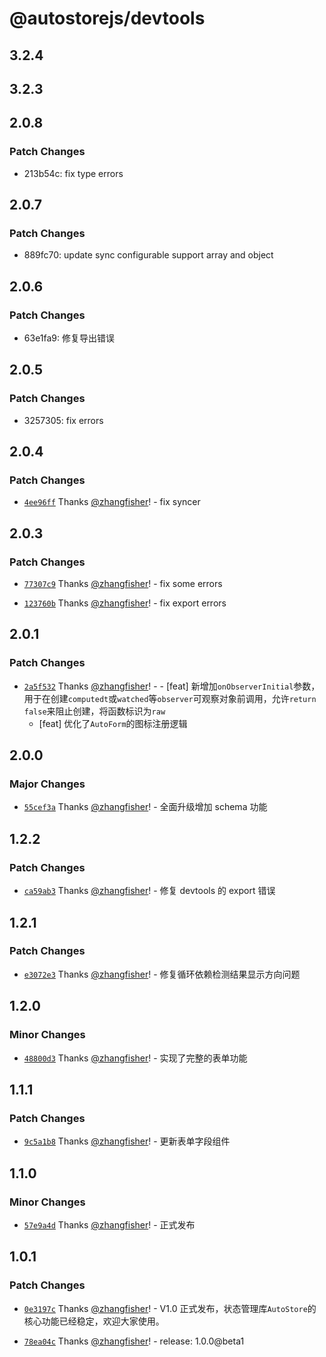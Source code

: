 # @autostorejs/devtools

## 3.2.4

## 3.2.3

## 2.0.8

### Patch Changes

-   213b54c: fix type errors

## 2.0.7

### Patch Changes

-   889fc70: update sync configurable support array and object

## 2.0.6

### Patch Changes

-   63e1fa9: 修复导出错误

## 2.0.5

### Patch Changes

-   3257305: fix errors

## 2.0.4

### Patch Changes

-   [`4ee96ff`](https://github.com/zhangfisher/autostore/commit/4ee96ffec9243825153f9ad5a371a68af2678891) Thanks [@zhangfisher](https://github.com/zhangfisher)! - fix syncer

## 2.0.3

### Patch Changes

-   [`77307c9`](https://github.com/zhangfisher/autostore/commit/77307c9893661d6a729373dd9ce47e9343382c6f) Thanks [@zhangfisher](https://github.com/zhangfisher)! - fix some errors

-   [`123760b`](https://github.com/zhangfisher/autostore/commit/123760b77062eeb75c79d6ac8bd6ec0ea1601863) Thanks [@zhangfisher](https://github.com/zhangfisher)! - fix export errors

## 2.0.1

### Patch Changes

-   [`2a5f532`](https://github.com/zhangfisher/autostore/commit/2a5f532396c2bae75f70a535f0e9d72a54d01fe4) Thanks [@zhangfisher](https://github.com/zhangfisher)! - - [feat] 新增加`onObserverInitial`参数，用于在创建`computedt`或`watched`等`observer`可观察对象前调用，允许`return false`来阻止创建，将函数标识为`raw`
    -   [feat] 优化了`AutoForm`的图标注册逻辑

## 2.0.0

### Major Changes

-   [`55cef3a`](https://github.com/zhangfisher/autostore/commit/55cef3afb4869c41041f1c975174e05e7bc5c384) Thanks [@zhangfisher](https://github.com/zhangfisher)! - 全面升级增加 schema 功能

## 1.2.2

### Patch Changes

-   [`ca59ab3`](https://github.com/zhangfisher/autostore/commit/ca59ab3f26e140c2f5f93da29df523008419631e) Thanks [@zhangfisher](https://github.com/zhangfisher)! - 修复 devtools 的 export 错误

## 1.2.1

### Patch Changes

-   [`e3072e3`](https://github.com/zhangfisher/autostore/commit/e3072e34762656794101488b11e1e21e8aff72f0) Thanks [@zhangfisher](https://github.com/zhangfisher)! - 修复循环依赖检测结果显示方向问题

## 1.2.0

### Minor Changes

-   [`48800d3`](https://github.com/zhangfisher/autostore/commit/48800d34ee1843ac8a7892337ab4cf8d7697d91e) Thanks [@zhangfisher](https://github.com/zhangfisher)! - 实现了完整的表单功能

## 1.1.1

### Patch Changes

-   [`9c5a1b8`](https://github.com/zhangfisher/autostore/commit/9c5a1b8c9f70103cd6f254385edabb4087ab29c9) Thanks [@zhangfisher](https://github.com/zhangfisher)! - 更新表单字段组件

## 1.1.0

### Minor Changes

-   [`57e9a4d`](https://github.com/zhangfisher/autostore/commit/57e9a4d306eddb680e1c28c2b142affd1761b359) Thanks [@zhangfisher](https://github.com/zhangfisher)! - 正式发布

## 1.0.1

### Patch Changes

-   [`0e3197c`](https://github.com/zhangfisher/autostore/commit/0e3197caa84d318a073840482e107bb524b78428) Thanks [@zhangfisher](https://github.com/zhangfisher)! - V1.0 正式发布，状态管理库`AutoStore`的核心功能已经稳定，欢迎大家使用。

-   [`78ea04c`](https://github.com/zhangfisher/autostore/commit/78ea04cd3926b183d773a78b7fb1a8fdf5bc2e07) Thanks [@zhangfisher](https://github.com/zhangfisher)! - release: 1.0.0@beta1
